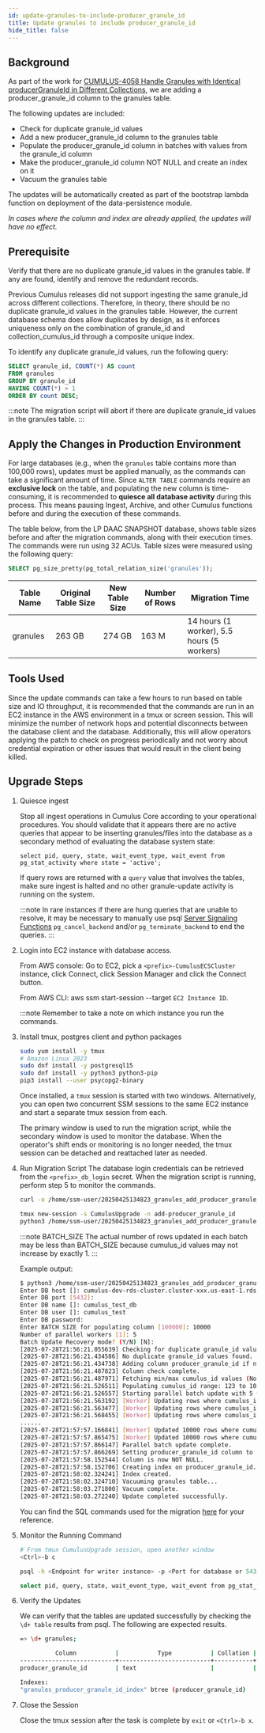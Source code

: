 ```yaml
---
id: update-granules-to-include-producer_granule_id
title: Update granules to include producer_granule_id
hide_title: false
---
```


## Background

As part of the work for [CUMULUS-4058 Handle Granules with Identical producerGranuleId in Different
Collections](https://bugs.earthdata.nasa.gov/browse/CUMULUS-4058), we are adding a
producer_granule_id column to the granules table.

The following updates are included:

- Check for duplicate granule_id values
- Add a new producer_granule_id column to the granules table
- Populate the producer_granule_id column in batches with values from the granule_id column
- Make the producer_granule_id column NOT NULL and create an index on it
- Vacuum the granules table

The updates will be automatically created as part of the bootstrap lambda function on deployment of the data-persistence module.

*In cases where the column and index are already applied, the updates will have no effect.*

## Prerequisite

Verify that there are no duplicate granule_id values in the granules table.
If any are found, identify and remove the redundant records.

Previous Cumulus releases did not support ingesting the same granule_id across different collections.
Therefore, in theory, there should be no duplicate granule_id values in the granules table. However,
the current database schema does allow duplicates by design, as it enforces uniqueness only on the
combination of granule_id and collection_cumulus_id through a composite unique index.

To identify any duplicate granule_id values, run the following query:

```sql
SELECT granule_id, COUNT(*) AS count
FROM granules
GROUP BY granule_id
HAVING COUNT(*) > 1
ORDER BY count DESC;
```

:::note
The migration script will abort if there are duplicate granule_id values in the granules table.
:::

## Apply the Changes in Production Environment

For large databases (e.g., when the `granules` table contains more than 100,000 rows), updates must
be applied manually, as the commands can take a significant amount of time. Since `ALTER TABLE`
commands require an **exclusive lock** on the table, and populating the new column is time-consuming,
it is recommended to **quiesce all database activity** during this process. This means pausing
Ingest, Archive, and other Cumulus functions before and during the execution of these commands.

The table below, from the LP DAAC SNAPSHOT database, shows table sizes before and after the
migration commands, along with their execution times. The commands were run using 32 ACUs. Table
sizes were measured using the following query:

```sql
SELECT pg_size_pretty(pg_total_relation_size('granules'));
```

| Table Name | Original Table Size | New Table Size | Number of Rows | Migration Time |
|---|---|---|---|---|
| granules | 263 GB | 274 GB | 163 M | 14 hours (1 worker), 5.5 hours (5 workers) |

## Tools Used

Since the update commands can take a few hours to run based on table size and IO throughput, it is recommended that the commands are run in an EC2 instance
in the AWS environment in a tmux or screen session. This will minimize the number of network hops and potential disconnects between the database client
and the database. Additionally, this will allow operators applying the patch to check on progress periodically and not worry about credential expiration or
other issues that would result in the client being killed.

## Upgrade Steps

1. Quiesce ingest

    Stop all ingest operations in Cumulus Core according to your operational procedures. You should validate
    that it appears there are no active queries that appear to be inserting granules/files into the database
    as a secondary method of evaluating the database system state:

    ```text
    select pid, query, state, wait_event_type, wait_event from pg_stat_activity where state = 'active';
    ```

    If query rows are returned with a `query` value that involves the tables, make sure ingest is halted
    and no other granule-update activity is running on the system.

    :::note
    In rare instances if there are hung queries that are unable to resolve, it may be necessary to
    manually use psql [Server Signaling
    Functions](https://www.postgresql.org/docs/17/functions-admin.html#FUNCTIONS-ADMIN-SIGNAL)
    `pg_cancel_backend` and/or
    `pg_terminate_backend` to end the queries.
    :::

2. Login into EC2 instance with database access.

    From AWS console: Go to EC2, pick a `<prefix>-CumulusECSCluster` instance, click Connect, click Session Manager
    and click the Connect button.

    From AWS CLI: aws ssm start-session --target `EC2 Instance ID`.
  
    :::note Remember to take a note on which instance you run the commands.

3. Install tmux, postgres client and python packages

    ```sh
    sudo yum install -y tmux
    # Amazon Linux 2023
    sudo dnf install -y postgresql15
    sudo dnf install -y python3 python3-pip
    pip3 install --user psycopg2-binary
    ```

    Once installed, a `tmux` session is started with two windows. Alternatively, you can open two
    concurrent SSM sessions to the same EC2 instance and start a separate tmux session from each.

    The primary window is used to run the migration script, while the secondary window is used
    to monitor the database. When the operator's shift ends or monitoring is no longer needed,
    the tmux session can be detached and reattached later as needed.

4. Run Migration Script
    The database login credentials can be retrieved from the `<prefix>_db_login` secret.
    When the migration script is running, perform step 5 to monitor the commands.

    ```sh
    curl -o /home/ssm-user/20250425134823_granules_add_producer_granule_id.py https://raw.githubusercontent.com/nasa/cumulus/master/packages/db/src/migrations/20250425134823_granules_add_producer_granule_id.py

    tmux new-session -s CumulusUpgrade -n add-producer_granule_id
    python3 /home/ssm-user/20250425134823_granules_add_producer_granule_id.py
    ```

    :::note BATCH_SIZE
    The actual number of rows updated in each batch may be less than BATCH_SIZE because cumulus_id values
    may not increase by exactly 1.
    :::

    Example output:

    ```sh
    $ python3 /home/ssm-user/20250425134823_granules_add_producer_granule_id.py
    Enter DB host []: cumulus-dev-rds-cluster.cluster-xxx.us-east-1.rds.amazonaws.com
    Enter DB port [5432]:
    Enter DB name []: cumulus_test_db
    Enter DB user []: cumulus_test
    Enter DB password:
    Enter BATCH SIZE for populating column [100000]: 10000
    Number of parallel workers [1]: 5
    Batch Update Recovery mode? (Y/N) [N]:
    [2025-07-28T21:56:21.055639] Checking for duplicate granule_id values...
    [2025-07-28T21:56:21.434586] No duplicate granule_id values found.
    [2025-07-28T21:56:21.434738] Adding column producer_granule_id if not present...
    [2025-07-28T21:56:21.487823] Column check complete.
    [2025-07-28T21:56:21.487971] Fetching min/max cumulus_id values (Normal mode)...
    [2025-07-28T21:56:21.526511] Populating cumulus_id range: 123 to 1010205
    [2025-07-28T21:56:21.526557] Starting parallel batch update with 5 worker(s)...
    [2025-07-28T21:56:21.563192] [Worker] Updating rows where cumulus_id BETWEEN 20123 AND 30122
    [2025-07-28T21:56:21.563477] [Worker] Updating rows where cumulus_id BETWEEN 10123 AND 20122
    [2025-07-28T21:56:21.568455] [Worker] Updating rows where cumulus_id BETWEEN 123 AND 10122
    ......
    [2025-07-28T21:57:57.166841] [Worker] Updated 10000 rows where cumulus_id BETWEEN 980123 AND 990122
    [2025-07-28T21:57:57.865475] [Worker] Updated 10000 rows where cumulus_id BETWEEN 1000123 AND 1010122
    [2025-07-28T21:57:57.866147] Parallel batch update complete.
    [2025-07-28T21:57:57.866269] Setting producer_granule_id column to NOT NULL...
    [2025-07-28T21:57:58.152544] Column is now NOT NULL.
    [2025-07-28T21:57:58.152706] Creating index on producer_granule_id...
    [2025-07-28T21:58:02.324241] Index created.
    [2025-07-28T21:58:02.324710] Vacuuming granules table...
    [2025-07-28T21:58:03.271800] Vacuum complete.
    [2025-07-28T21:58:03.272240] Update completed successfully.
    ```

    You can find the SQL commands used for the migration
    [here](https://raw.githubusercontent.com/nasa/cumulus/master/packages/db/src/migrations/20250425134823_granules_add_producer_granule_id.sql)
    for your reference.

5. Monitor the Running Command

    ```sh
    # From tmux CumulusUpgrade session, open another window
    <Ctrl>-b c

    psql -h <Endpoint for writer instance> -p <Port for database or 5432> -d <cumulus database name> -U <database admin user> -W

    select pid, query, state, wait_event_type, wait_event from pg_stat_activity where state = 'active';
    ```

6. Verify the Updates

    We can verify that the tables are updated successfully by checking the `\d+ table` results from psql.  The following are expected results.

    ```sh
    => \d+ granules;

              Column           |           Type           | Collation | Nullable |               Default    |           Description
    ---------------------------+--------------------------+-----------+----------+--------------------------+------------------------------
    producer_granule_id        | text                     |           | not null |                          | Producer Granule Id

    Indexes:
    "granules_producer_granule_id_index" btree (producer_granule_id)
    ```

7. Close the Session

    Close the tmux session after the task is complete by `exit` or `<Ctrl>-b x`.
